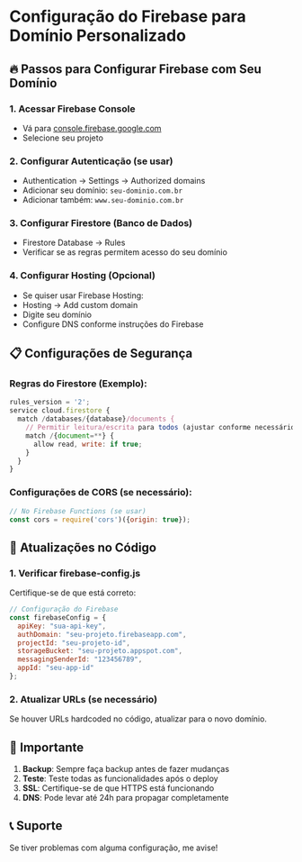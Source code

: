 # Configuração do Firebase para Domínio Personalizado

## 🔥 Passos para Configurar Firebase com Seu Domínio

### 1. Acessar Firebase Console
- Vá para [console.firebase.google.com](https://console.firebase.google.com)
- Selecione seu projeto

### 2. Configurar Autenticação (se usar)
- Authentication → Settings → Authorized domains
- Adicionar seu domínio: `seu-dominio.com.br`
- Adicionar também: `www.seu-dominio.com.br`

### 3. Configurar Firestore (Banco de Dados)
- Firestore Database → Rules
- Verificar se as regras permitem acesso do seu domínio

### 4. Configurar Hosting (Opcional)
- Se quiser usar Firebase Hosting:
- Hosting → Add custom domain
- Digite seu domínio
- Configure DNS conforme instruções do Firebase

## 📋 Configurações de Segurança

### Regras do Firestore (Exemplo):
```javascript
rules_version = '2';
service cloud.firestore {
  match /databases/{database}/documents {
    // Permitir leitura/escrita para todos (ajustar conforme necessário)
    match /{document=**} {
      allow read, write: if true;
    }
  }
}
```

### Configurações de CORS (se necessário):
```javascript
// No Firebase Functions (se usar)
const cors = require('cors')({origin: true});
```

## 🔧 Atualizações no Código

### 1. Verificar firebase-config.js
Certifique-se de que está correto:
```javascript
// Configuração do Firebase
const firebaseConfig = {
  apiKey: "sua-api-key",
  authDomain: "seu-projeto.firebaseapp.com",
  projectId: "seu-projeto-id",
  storageBucket: "seu-projeto.appspot.com",
  messagingSenderId: "123456789",
  appId: "seu-app-id"
};
```

### 2. Atualizar URLs (se necessário)
Se houver URLs hardcoded no código, atualizar para o novo domínio.

## 🚨 Importante

1. **Backup**: Sempre faça backup antes de fazer mudanças
2. **Teste**: Teste todas as funcionalidades após o deploy
3. **SSL**: Certifique-se de que HTTPS está funcionando
4. **DNS**: Pode levar até 24h para propagar completamente

## 📞 Suporte

Se tiver problemas com alguma configuração, me avise!
